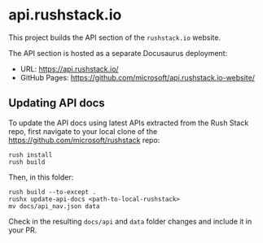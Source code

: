 # api.rushstack.io

This project builds the API section of the `rushstack.io` website.

The API section is hosted as a separate Docusaurus deployment:

- URL: https://api.rushstack.io/
- GitHub Pages: https://github.com/microsoft/api.rushstack.io-website/

## Updating API docs

To update the API docs using latest APIs extracted from the Rush Stack repo, first navigate
to your local clone of the https://github.com/microsoft/rushstack repo:

```
rush install
rush build
```

Then, in this folder:

```
rush build --to-except .
rushx update-api-docs <path-to-local-rushstack>
mv docs/api_nav.json data
```

Check in the resulting `docs/api` and `data` folder changes and include it in your PR.
